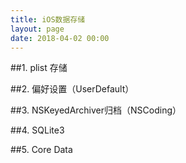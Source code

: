 ```yaml
---
title: iOS数据存储
layout: page
date: 2018-04-02 00:00
---
```


##1. plist 存储

##2. 偏好设置（UserDefault）

##3. NSKeyedArchiver归档（NSCoding）

##4. SQLite3

##5. Core Data

